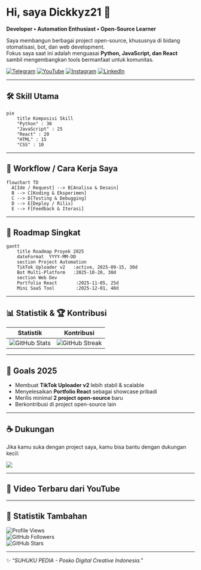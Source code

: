 # Hi, saya Dickkyz21 👋

**Developer • Automation Enthusiast • Open-Source Learner**

Saya membangun berbagai project open-source, khususnya di bidang otomatisasi, bot, dan web development.  
Fokus saya saat ini adalah menguasai **Python, JavaScript, dan React** sambil mengembangkan tools bermanfaat untuk komunitas.

[![Telegram](https://img.shields.io/badge/Telegram-Chat-2CA5E0?logo=telegram&logoColor=white)](https://t.me/+-BPNr-4VL1diZDg1)
[![YouTube](https://img.shields.io/badge/YouTube-SuhukuPedia-FF0000?logo=youtube&logoColor=white)](https://youtube.com/@SuhukuPedia)
[![Instagram](https://img.shields.io/badge/Instagram-@suhuku.pedia-E4405F?logo=instagram&logoColor=white)](https://instagram.com/suhuku.pedia)
[![LinkedIn](https://img.shields.io/badge/LinkedIn-Connect-0077B5?logo=linkedin&logoColor=white)](https://www.linkedin.com/in/arsyah211197)

---

## 🛠️ Skill Utama

```mermaid
pie
    title Komposisi Skill
    "Python" : 30
    "JavaScript" : 25
    "React" : 20
    "HTML" : 15
    "CSS" : 10
```

---


## 🔄 Workflow / Cara Kerja Saya

```mermaid
flowchart TD
  A[Ide / Request] --> B[Analisa & Desain]
  B --> C[Koding & Eksperimen]
  C --> D[Testing & Debugging]
  D --> E[Deploy / Rilis]
  E --> F[Feedback & Iterasi]
```

---

## 📅 Roadmap Singkat

```mermaid
gantt
    title Roadmap Proyek 2025
    dateFormat  YYYY-MM-DD
    section Project Automation
    TikTok Uploader v2   :active, 2025-09-15, 30d
    Bot Multi-Platform   :2025-10-20, 30d
    section Web Dev
    Portfolio React       :2025-11-05, 25d
    Mini SaaS Tool        :2025-12-01, 40d
```

---

## 📊 Statistik & 🏆 Kontribusi
| Statistik                                                                                                      | Kontribusi                                                                                        |
| -------------------------------------------------------------------------------------------------------------- | ------------------------------------------------------------------------------------------------- |
| ![GitHub Stats](https://github-readme-stats.vercel.app/api?username=dickkyz21\&show_icons=true\&theme=radical) | ![GitHub Streak](https://github-readme-streak-stats.herokuapp.com/?user=dickkyz21\&theme=radical) |

---

## 🎯 Goals 2025
- Membuat **TikTok Uploader v2** lebih stabil & scalable  
- Menyelesaikan **Portfolio React** sebagai showcase pribadi  
- Merilis minimal **2 project open-source** baru  
- Berkontribusi di project open-source lain  

---

## ☕ Dukungan

Jika kamu suka dengan project saya, kamu bisa bantu dengan dukungan kecil:

<a href="https://trakteer.id/suhuku/tip" target="_blank"> <img src="https://img.shields.io/badge/☕-Trakteer-FF2E2E?style=for-the-badge&logo=buymeacoffee&logoColor=white" /> </a>

---

## 🎥 Video Terbaru dari YouTube

<!-- YOUTUBE:START -->
<!-- YOUTUBE:END -->

---

## 📌 Statistik Tambahan

![Profile Views](https://komarev.com/ghpvc/?username=Dickkyz21&label=Profile%20Views&color=lightgrey&style=flat)  
![GitHub Followers](https://img.shields.io/github/followers/Dickkyz21?label=Followers&style=social)  
![GitHub Stars](https://img.shields.io/github/stars/Dickkyz21?affiliations=OWNER%2CCOLLABORATOR&style=social)

---

✨ *“SUHUKU PEDIA - Posko Digital Creative Indonesia.”*
